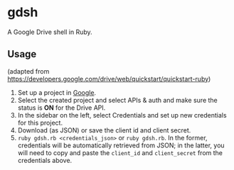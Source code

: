# gdsh
A Google Drive shell in Ruby.

## Usage
(adapted from https://developers.google.com/drive/web/quickstart/quickstart-ruby)
1. Set up a project in [Google](https://console.developers.google.com//start/api?id=drive&credential=client_key).
2. Select the created project and select APIs & auth and make sure the status
   is **ON** for the Drive API.
3. In the sidebar on the left, select Credentials and set up new credentials
   for this project.
4. Download (as JSON) or save the client id and client secret.
5. `ruby gdsh.rb <credentials_json>` or `ruby gdsh.rb`. In the former, credentials
   will be automatically retrieved from JSON; in the latter, you will need to
   copy and paste the `client_id` and `client_secret` from the credentials above.

